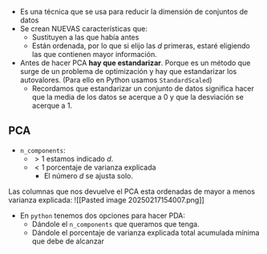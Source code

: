 
- Es una técnica que se usa para reducir la dimensión de conjuntos de datos
- Se crean NUEVAS características que:
	- Sustituyen a las que había antes
	- Están ordenada, por lo que si elijo las $d$ primeras, estaré eligiendo las que contienen mayor información.
- Antes de hacer PCA **hay que estandarizar**. Porque es un método que surge de un problema de optimización y hay que estandarizar los autovalores. (Para ello en Python usamos `StandardScaled`)
	- Recordamos que estandarizar un conjunto de datos significa hacer que la media de los datos se acerque a 0 y que la desviación se acerque a 1.

## PCA
- ``n_components``:
	- $>1$ estamos indicado $d$.
	- $<1$ porcentaje de varianza explicada
		- El número $d$ se ajusta solo.

Las columnas que nos devuelve el PCA esta ordenadas de mayor a menos varianza explicada:
![[Pasted image 20250217154007.png]]
- En ``python`` tenemos dos opciones para hacer PDA:
	- Dándole el ``n_components`` que queramos que tenga.
	- Dándole el porcentaje de varianza explicada total acumulada mínima que debe de alcanzar